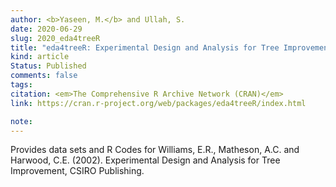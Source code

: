 ```yaml
---
author: <b>Yaseen, M.</b> and Ullah, S.
date: 2020-06-29
slug: 2020_eda4treeR
title: "eda4treeR: Experimental Design and Analysis for Tree Improvement."
kind: article
Status: Published
comments: false
tags:
citation: <em>The Comprehensive R Archive Network (CRAN)</em>
link: https://cran.r-project.org/web/packages/eda4treeR/index.html

note: 
---
```

Provides data sets and R Codes for Williams, E.R., Matheson, A.C. and Harwood, C.E. (2002). Experimental Design and Analysis for Tree Improvement, CSIRO Publishing.